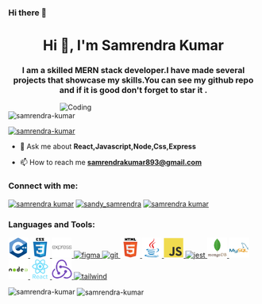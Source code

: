 ### Hi there 👋


<h1 align="center">Hi 👋, I'm Samrendra Kumar</h1>
<h3 align="center">I am a skilled MERN stack developer.I have made several projects that showcase my skills.You can see my github repo and if it is good don't forget to star it .</h3>
<img align="right" alt="Coding" width="400" src="https://www.google.com/imgres?imgurl=https%3A%2F%2Fsbr-technologies.com%2Fwp-content%2Fuploads%2F2021%2F07%2FMern-Stack-Developer.png&tbnid=TddKMb3zpLwfqM&vet=12ahUKEwiYsqTDo_iBAxXsZmwGHdnTCsQQMygCegQIARBW..i&imgrefurl=https%3A%2F%2Fsbr-technologies.com%2Fperks-of-using-mern-stack%2F&docid=p95KVb-_sELjdM&w=1200&h=722&q=mern%20stack%20developer%20image&ved=2ahUKEwiYsqTDo_iBAxXsZmwGHdnTCsQQMygCegQIARBW"

<p align="left"> <img src="https://komarev.com/ghpvc/?username=samrendra-kumar&label=Profile%20views&color=0e75b6&style=flat" alt="samrendra-kumar" /> </p>

<p align="left"> <a href="https://github.com/ryo-ma/github-profile-trophy"><img src="https://github-profile-trophy.vercel.app/?username=samrendra-kumar" alt="samrendra-kumar" /></a> </p>

- 💬 Ask me about **React,Javascript,Node,Css,Express**

- 📫 How to reach me **samrendrakumar893@gmail.com**

<h3 align="left">Connect with me:</h3>
<p align="left">
<a href="https://linkedin.com/in/samrendra kumar" target="blank"><img align="center" src="https://raw.githubusercontent.com/rahuldkjain/github-profile-readme-generator/master/src/images/icons/Social/linked-in-alt.svg" alt="samrendra kumar" height="30" width="40" /></a>
<a href="https://instagram.com/sandy_samrendra" target="blank"><img align="center" src="https://raw.githubusercontent.com/rahuldkjain/github-profile-readme-generator/master/src/images/icons/Social/instagram.svg" alt="sandy_samrendra" height="30" width="40" /></a>
<a href="https://www.leetcode.com/samrendra kumar" target="blank"><img align="center" src="https://raw.githubusercontent.com/rahuldkjain/github-profile-readme-generator/master/src/images/icons/Social/leet-code.svg" alt="samrendra kumar" height="30" width="40" /></a>
</p>

<h3 align="left">Languages and Tools:</h3>
<p align="left"> <a href="https://www.w3schools.com/cpp/" target="_blank" rel="noreferrer"> <img src="https://raw.githubusercontent.com/devicons/devicon/master/icons/cplusplus/cplusplus-original.svg" alt="cplusplus" width="40" height="40"/> </a> <a href="https://www.w3schools.com/css/" target="_blank" rel="noreferrer"> <img src="https://raw.githubusercontent.com/devicons/devicon/master/icons/css3/css3-original-wordmark.svg" alt="css3" width="40" height="40"/> </a> <a href="https://expressjs.com" target="_blank" rel="noreferrer"> <img src="https://raw.githubusercontent.com/devicons/devicon/master/icons/express/express-original-wordmark.svg" alt="express" width="40" height="40"/> </a> <a href="https://www.figma.com/" target="_blank" rel="noreferrer"> <img src="https://www.vectorlogo.zone/logos/figma/figma-icon.svg" alt="figma" width="40" height="40"/> </a> <a href="https://git-scm.com/" target="_blank" rel="noreferrer"> <img src="https://www.vectorlogo.zone/logos/git-scm/git-scm-icon.svg" alt="git" width="40" height="40"/> </a> <a href="https://www.w3.org/html/" target="_blank" rel="noreferrer"> <img src="https://raw.githubusercontent.com/devicons/devicon/master/icons/html5/html5-original-wordmark.svg" alt="html5" width="40" height="40"/> </a> <a href="https://www.java.com" target="_blank" rel="noreferrer"> <img src="https://raw.githubusercontent.com/devicons/devicon/master/icons/java/java-original.svg" alt="java" width="40" height="40"/> </a> <a href="https://developer.mozilla.org/en-US/docs/Web/JavaScript" target="_blank" rel="noreferrer"> <img src="https://raw.githubusercontent.com/devicons/devicon/master/icons/javascript/javascript-original.svg" alt="javascript" width="40" height="40"/> </a> <a href="https://jestjs.io" target="_blank" rel="noreferrer"> <img src="https://www.vectorlogo.zone/logos/jestjsio/jestjsio-icon.svg" alt="jest" width="40" height="40"/> </a> <a href="https://www.mongodb.com/" target="_blank" rel="noreferrer"> <img src="https://raw.githubusercontent.com/devicons/devicon/master/icons/mongodb/mongodb-original-wordmark.svg" alt="mongodb" width="40" height="40"/> </a> <a href="https://www.mysql.com/" target="_blank" rel="noreferrer"> <img src="https://raw.githubusercontent.com/devicons/devicon/master/icons/mysql/mysql-original-wordmark.svg" alt="mysql" width="40" height="40"/> </a> <a href="https://nodejs.org" target="_blank" rel="noreferrer"> <img src="https://raw.githubusercontent.com/devicons/devicon/master/icons/nodejs/nodejs-original-wordmark.svg" alt="nodejs" width="40" height="40"/> </a> <a href="https://reactjs.org/" target="_blank" rel="noreferrer"> <img src="https://raw.githubusercontent.com/devicons/devicon/master/icons/react/react-original-wordmark.svg" alt="react" width="40" height="40"/> </a> <a href="https://redux.js.org" target="_blank" rel="noreferrer"> <img src="https://raw.githubusercontent.com/devicons/devicon/master/icons/redux/redux-original.svg" alt="redux" width="40" height="40"/> </a> <a href="https://tailwindcss.com/" target="_blank" rel="noreferrer"> <img src="https://www.vectorlogo.zone/logos/tailwindcss/tailwindcss-icon.svg" alt="tailwind" width="40" height="40"/> </a> </p>

<p><img align="left" src="https://github-readme-stats.vercel.app/api/top-langs?username=samrendra-kumar&show_icons=true&locale=en&layout=compact" alt="samrendra-kumar" /></p>

<p>&nbsp;<img align="center" src="https://github-readme-stats.vercel.app/api?username=samrendra-kumar&show_icons=true&locale=en" alt="samrendra-kumar" /></p>



